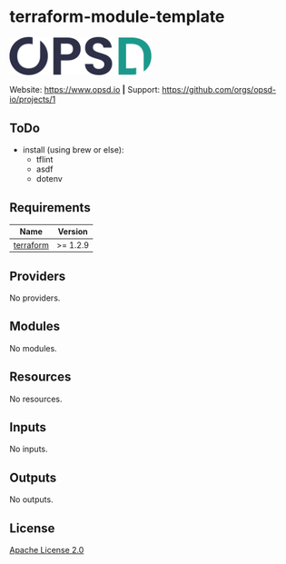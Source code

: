 # terraform-module-template

<img alt="OPSd" src=".github/img/OPSD_logo.svg" width="250px">

Website: <a href="https://www.opsd.io" target="_blank">https://www.opsd.io</a> <b>|</b> Support: <a href="https://github.com/orgs/opsd-io/projects/1" target="_blank">https://github.com/orgs/opsd-io/projects/1</a>

## ToDo
- install (using brew or else):
  - tflint
  - asdf
  - dotenv

<!-- BEGIN_TF_DOCS -->
## Requirements

| Name | Version |
|------|---------|
| <a name="requirement_terraform"></a> [terraform](#requirement\_terraform) | >= 1.2.9 |

## Providers

No providers.

## Modules

No modules.

## Resources

No resources.

## Inputs

No inputs.

## Outputs

No outputs.
<!-- END_TF_DOCS -->

## License

[Apache License 2.0](LICENSE)
